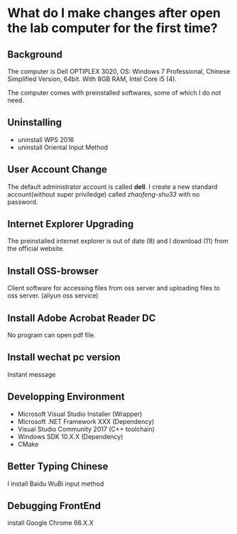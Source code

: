﻿# What do I make changes after open the lab computer for the first time?

## Background

The computer is Dell OPTIPLEX 3020, OS: Windows 7 Professional, Chinese Simplified Version, 64bit.
With 8GB RAM, Intel Core i5 (4).

The computer comes with preinstalled softwares, some of which I do not need.

## Uninstalling

* uninstall WPS 2016
* uninstall Oriental Input Method

## User Account Change

The default administrator account is called **dell**. I create a new standard account(without super priviledge) called *zhaofeng-shu33* with no password.

## Internet Explorer Upgrading

The preinstalled internet explorer is out of date (8) and I download (11) from the official website.

## Install OSS-browser

Client software for accessing files from oss server and uploading files to oss server. (aliyun oss service)

## Install Adobe Acrobat Reader DC

No program can open pdf file.

## Install wechat pc version

Instant message

## Developping Environment

* Microsoft Visual Studio Installer (Wrapper)
* Microsoft .NET Framework XXX (Dependency)
* Visual Studio Community 2017 (C++ toolchain)
* Windows SDK 10.X.X (Dependency)
* CMake

## Better Typing Chinese

I install Baidu WuBi input method

## Debugging FrontEnd

install Google Chrome 66.X.X
